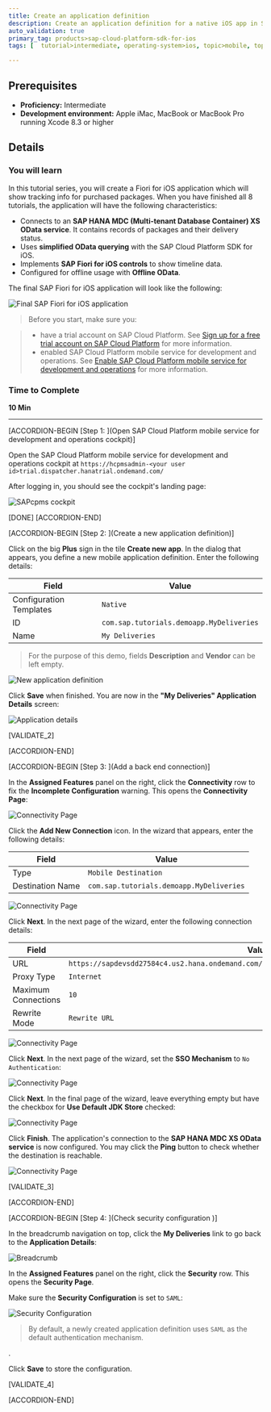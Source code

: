 ```yaml
---
title: Create an application definition
description: Create an application definition for a native iOS app in SAP Cloud Platform mobile service for development and operations
auto_validation: true
primary_tag: products>sap-cloud-platform-sdk-for-ios
tags: [  tutorial>intermediate, operating-system>ios, topic>mobile, topic>odata, products>sap-cloud-platform, products>sap-cloud-platform-sdk-for-ios ]

---
```


## Prerequisites  
 - **Proficiency:** Intermediate
 - **Development environment:** Apple iMac, MacBook or MacBook Pro running Xcode 8.3 or higher
 <!-- - **Tutorials:** [Sign up for a free trial account on SAP Cloud Platform](https://www.sap.com/developer/tutorials/hcp-create-trial-account.html) and [Enable SAP Cloud Platform mobile service for development and operations](https://www.sap.com/developer/tutorials/fiori-ios-hcpms-setup.html) -->


<!-- ## Next Steps
 - [Create an Xcode project with SDK Assistant](https://www.sap.com/developer/tutorials/fiori-ios-scpms-deliveryapp-part2.html) -->

## Details
### You will learn  
In this tutorial series, you will create a Fiori for iOS application which will show tracking info for purchased packages. When you have finished all 8 tutorials, the application will have the following characteristics:

 - Connects to an **SAP HANA MDC (Multi-tenant Database Container) XS OData service**. It contains records of packages and their delivery status.
 - Uses **simplified OData querying** with the SAP Cloud Platform SDK for iOS.
 - Implements **SAP Fiori for iOS controls** to show timeline data.
 - Configured for offline usage with **Offline OData**.

The final SAP Fiori for iOS application will look like the following:

![Final SAP Fiori for iOS application](fiori-ios-scpms-deliveryapp-part1-01.png)

> Before you start, make sure you:

> - have a trial account on SAP Cloud Platform. See [Sign up for a free trial account on SAP Cloud Platform](https://www.sap.com/developer/tutorials/hcp-create-trial-account.html) for more information.
> - enabled SAP Cloud Platform mobile service for development and operations. See [Enable SAP Cloud Platform mobile service for development and operations](https://www.sap.com/developer/tutorials/fiori-ios-hcpms-setup.html) for more information.

### Time to Complete
**10 Min**

---

[ACCORDION-BEGIN [Step 1: ](Open SAP Cloud Platform mobile service for development and operations cockpit)]

Open the SAP Cloud Platform mobile service for development and operations cockpit at `https://hcpmsadmin-<your user id>trial.dispatcher.hanatrial.ondemand.com/`

After logging in, you should see the cockpit's landing page:

![SAPcpms cockpit](fiori-ios-scpms-deliveryapp-part1-02.png)

[DONE]
[ACCORDION-END]

[ACCORDION-BEGIN [Step 2: ](Create a new application definition)]

Click on the big **Plus** sign in the tile **Create new app**. In the dialog that appears, you define a new mobile application definition. Enter the following details:

| Field | Value |
|----|----|
| Configuration Templates | `Native` |
| ID | `com.sap.tutorials.demoapp.MyDeliveries` |
| Name | `My Deliveries` |

> For the purpose of this demo, fields **Description** and **Vendor** can be left empty.

![New application definition](fiori-ios-scpms-deliveryapp-part1-03.png)

Click **Save** when finished. You are now in the **"My Deliveries" Application Details** screen:

![Application details](fiori-ios-scpms-deliveryapp-part1-04.png)

[VALIDATE_2]

[ACCORDION-END]


[ACCORDION-BEGIN [Step 3: ](Add a back end connection)]

In the **Assigned Features** panel on the right, click the **Connectivity** row to fix the **Incomplete Configuration** warning. This opens the **Connectivity Page**:

![Connectivity Page](fiori-ios-scpms-deliveryapp-part1-05.png)

Click the **Add New Connection** icon. In the wizard that appears, enter the following details:

| Field | Value |
|----|----|
| Type | `Mobile Destination` |
| Destination Name | `com.sap.tutorials.demoapp.MyDeliveries` |

![Connectivity Page](fiori-ios-scpms-deliveryapp-part1-06.png)

Click **Next**. In the next page of the wizard, enter the following connection details:

| Field | Value |
|----|----|
| URL | `https://sapdevsdd27584c4.us2.hana.ondemand.com/codejam/wwdc/services/DeliveryService.xsodata` |
| Proxy Type | `Internet` |
| Maximum Connections | `10` |
| Rewrite Mode | `Rewrite URL` |

![Connectivity Page](fiori-ios-scpms-deliveryapp-part1-07.png)

Click **Next**. In the next page of the wizard, set the **SSO Mechanism** to `No Authentication`:

![Connectivity Page](fiori-ios-scpms-deliveryapp-part1-08.png)

Click **Next**. In the final page of the wizard, leave everything empty but have the checkbox for **Use Default JDK Store** checked:

![Connectivity Page](fiori-ios-scpms-deliveryapp-part1-09.png)

Click **Finish**. The application's connection to the **SAP HANA MDC XS OData service** is now configured. You may click the **Ping** button to check whether the destination is reachable.

![Connectivity Page](fiori-ios-scpms-deliveryapp-part1-10.png)

[VALIDATE_3]

[ACCORDION-END]

[ACCORDION-BEGIN [Step 4: ](Check security configuration )]

In the breadcrumb navigation on top, click the **My Deliveries** link to go back to the **Application Details**:

![Breadcrumb](fiori-ios-scpms-deliveryapp-part1-11.png)

In the **Assigned Features** panel on the right, click the **Security** row. This opens the **Security Page**.

Make sure the **Security Configuration** is set to `SAML`:

![Security Configuration](fiori-ios-scpms-deliveryapp-part1-12.png)

>   By default, a newly created application definition uses `SAML` as the default authentication mechanism.

.

Click **Save** to store the configuration.


[VALIDATE_4]

[ACCORDION-END]


<!-- ## Next Steps
 - [Create an Xcode project with SDK Assistant](https://www.sap.com/developer/tutorials/fiori-ios-scpms-deliveryapp-part2.html) -->
